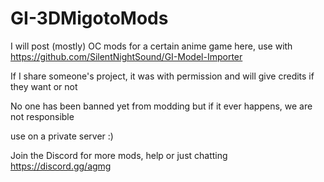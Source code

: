 # GI-3DMigotoMods
 
I will post (mostly) OC mods for a certain anime game here, use with https://github.com/SilentNightSound/GI-Model-Importer   

If I share someone's project, it was with permission and will give credits if they want or not  
  
No one has been banned yet from modding but if it ever happens, we are not responsible  

use on a private server :)
  
Join the Discord for more mods, help or just chatting https://discord.gg/agmg  
